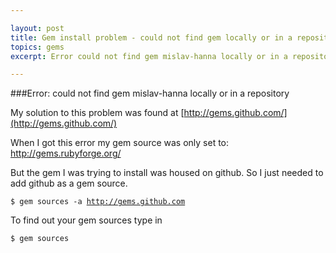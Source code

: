 ```yaml
---

layout: post
title: Gem install problem - could not find gem locally or in a repository
topics: gems
excerpt: Error could not find gem mislav-hanna locally or in a repository. Solution found at...

---
```


###Error: could not find gem mislav-hanna locally or in a repository

My solution to this problem was found at [http://gems.github.com/](http://gems.github.com/)

When I got this error my gem source was only set to: http://gems.rubyforge.org/

But the gem I was trying to install was housed on github.  So I just needed to add github as a gem source.

<code>$ gem sources -a http://gems.github.com</code>

To find out your gem sources type in

<code>$ gem sources</code>


